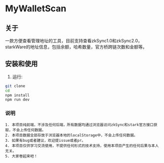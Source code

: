 # MyWalletScan

## 关于

一款方便查看管理地址的工具，目前支持查看zkSync1.0和zkSync2.0，starkWare的地址信息，包括余额，哈希数量，官方桥跨链次数和金额等。

## 安装和使用

1. 运行:
```bash
git clone 
cd 
npm install
npm run dev
```

### 说明

```
1. 本项目纯前端，不涉及任何后端，所有数据均通过浏览器访问zkSync和stark官方接口获取，不会上传任何数据。
2. 本项目数据全部存放于浏览器本地的localStorage中，不会上传任何数据。
3. 如果有bug或者建议，欢迎提issue或者pr。
4. 本项目仅供学习交流使用，不提供任何形式的技术支持，使用本项目产生的任何后果与本人无关。
5. 大家卷起来吧！
```





